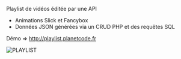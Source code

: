 Playlist de vidéos éditée par une API 
- Animations Slick et Fancybox
- Données JSON générées via un CRUD PHP et des requêtes SQL

Démo => http://playlist.planetcode.fr

![PLAYLIST](http://portfolio.planetcode.fr/img/projects/myPlaylistCapcha.png)
